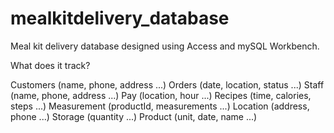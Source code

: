 # mealkitdelivery_database

Meal kit delivery database designed using Access and mySQL Workbench. 

What does it track?

Customers (name, phone, address ...)
Orders (date, location, status ...)
Staff (name, phone, address ...)
Pay (location, hour ...)
Recipes (time, calories, steps ...)
Measurement (productId, measurements ...)
Location (address, phone ...)
Storage (quantity ...)
Product (unit, date, name ...)

